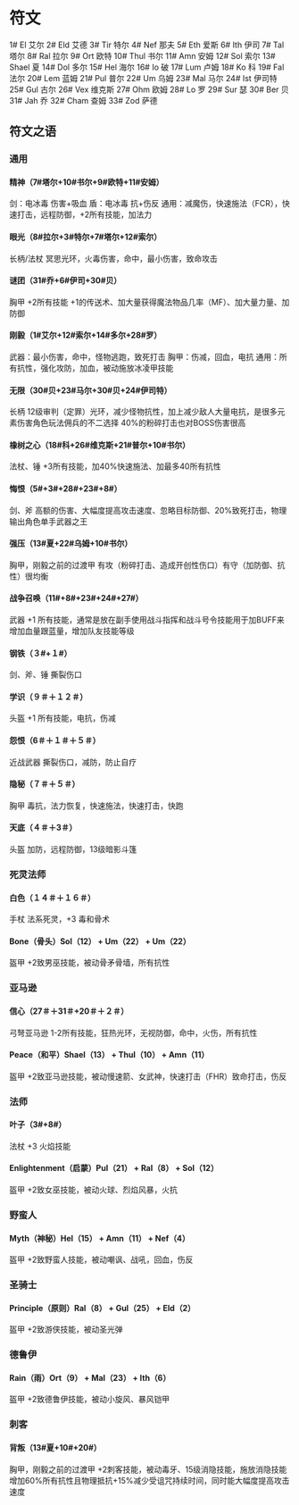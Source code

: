 # 符文

1# El 艾尔
2# Eld 艾德
3# Tir 特尔
4# Nef 那夫
5# Eth 爱斯
6# Ith 伊司
7# Tal 塔尔
8# Ral 拉尔
9# Ort 欧特
10# Thul 书尔
11# Amn 安姆
12# Sol 索尔
13# Shael 夏
14# Dol 多尔
15# Hel 海尔
16# Io 破
17# Lum 卢姆
18# Ko 科
19# Fal 法尔
20# Lem 蓝姆
21# Pul 普尔
22# Um 乌姆
23# Mal 马尔
24# Ist 伊司特
25# Gul 古尔
26# Vex 维克斯
27# Ohm 欧姆
28# Lo 罗
29# Sur 瑟
30# Ber 贝
31# Jah 乔
32# Cham 查姆
33# Zod 萨德

## 符文之语
### 通用
#### 精神（7#塔尔+10#书尔+9#欧特+11#安姆）
剑：电冰毒 伤害+吸血
盾：电冰毒 抗+伤反
通用：减魔伤，快速施法（FCR），快速打击，远程防御，+2所有技能，加法力

#### 眼光（8#拉尔+3#特尔+7#塔尔+12#索尔）
长柄/法杖
冥思光环，火毒伤害，命中，最小伤害，致命攻击

#### 谜团（31#乔+6#伊司+30#贝）
胸甲
+2所有技能 +1的传送术、加大量获得魔法物品几率（MF）、加大量力量、加防御

#### 刚毅（1#艾尔+12#索尔+14#多尔+28#罗）
武器：最小伤害，命中，怪物逃跑，致死打击
胸甲：伤减，回血，电抗
通用：所有抗性，强化攻防，加血，被动施放冰凌甲技能

#### 无限（30#贝+23#马尔+30#贝+24#伊司特）
长柄
12级审判（定罪）光环，减少怪物抗性，加上减少敌人大量电抗，是很多元素伤害角色玩法佣兵的不二选择
40%的粉碎打击也对BOSS伤害很高

#### 橡树之心（18#科+26#维克斯+21#普尔+10#书尔）
法杖、锤
+3所有技能，加40%快速施法、加最多40所有抗性

#### 悔恨（5#+3#+28#+23#+8#）
剑、斧
高额的伤害、大幅度提高攻击速度、忽略目标防御、20%致死打击，物理输出角色单手武器之王

#### 强压（13#夏+22#乌姆+10#书尔）
胸甲，刚毅之前的过渡甲
有攻（粉碎打击、造成开创性伤口）有守（加防御、抗性）很均衡

#### 战争召唤（11#+8#+23#+24#+27#）
武器
+1 所有技能，通常是放在副手使用战斗指挥和战斗号令技能用于加BUFF来增加血量跟蓝量，增加队友技能等级

#### 钢铁（３#+１#）
剑、斧、锤
撕裂伤口

#### 学识（９＃＋１２＃）
头盔
+1 所有技能，电抗，伤减

#### 怨恨（6＃＋１＃＋５＃）
近战武器
撕裂伤口，减防，防止自疗

#### 隐秘（７＃＋５＃）
胸甲
毒抗，法力恢复，快速施法，快速打击，快跑

#### 天底（４＃＋3＃）
头盔
加防，远程防御，13级暗影斗篷

### 死灵法师
#### 白色（１４＃＋１６＃）
手杖
法系死灵，+3 毒和骨术

#### Bone（骨头）Sol（12） + Um（22） + Um（22）
盔甲
+2致男巫技能，被动骨矛骨墙，所有抗性

### 亚马逊
#### 信心（27＃＋31＃+20＃＋２＃）
弓弩亚马逊
1-2所有技能，狂热光环，无视防御，命中，火伤，所有抗性

#### Peace（和平）Shael（13） + Thul（10） + Amn（11）
盔甲
+2致亚马逊技能，被动慢速箭、女武神，快速打击（FHR）致命打击，伤反

### 法师
#### 叶子（3#+8#）
法杖
+3 火焰技能

#### Enlightenment（启蒙）Pul（21） + Ral（8） + Sol（12）
盔甲
+2致女巫技能，被动火球、烈焰风暴，火抗

### 野蛮人
#### Myth（神秘）Hel（15） + Amn（11） + Nef（4）
盔甲
+2致野蛮人技能，被动嘲讽、战吼，回血，伤反

### 圣骑士
#### Principle（原则）Ral（8） + Gul（25） + Eld（2）
盔甲
+2致游侠技能，被动圣光弹

### 德鲁伊
#### Rain（雨）Ort（9） + Mal（23） + Ith（6）
盔甲
+2致德鲁伊技能，被动小旋风、暴风铠甲

### 刺客
#### 背叛（13#夏+10#+20#）
胸甲，刚毅之前的过渡甲
+2刺客技能，被动毒牙、15级消隐技能，施放消隐技能增加60%所有抗性且物理抵抗+15%减少受诅咒持续时间，同时能大幅度提高攻击速度


